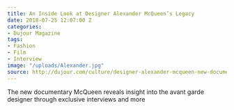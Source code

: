```yaml
---
title: An Inside Look at Designer Alexander McQueen’s Legacy
date: 2018-07-25 12:07:00 Z
categories:
- Dujour Magazine
tags:
- Fashion
- Film
- Interview
image: "/uploads/Alexander.jpg"
source: http://dujour.com/culture/designer-alexander-mcqueen-new-documentary-mcqueen/
---
```


The new documentary McQueen reveals insight into the avant garde designer through exclusive interviews and more